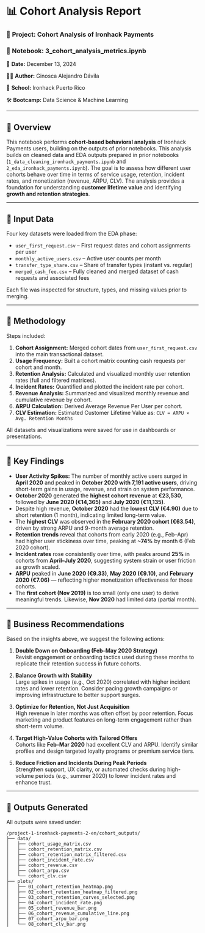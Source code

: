 # 📊 Cohort Analysis Report  

### 📁 **Project:** Cohort Analysis of Ironhack Payments

### 📓 Notebook: 3_cohort_analysis_metrics.ipynb  

📅 **Date:** December 13, 2024

👩‍💻 **Author:** Ginosca Alejandro Dávila 

🏫 **School:** Ironhack Puerto Rico

🛠️ **Bootcamp:** Data Science & Machine Learning

---

## 🧾 Overview

This notebook performs **cohort-based behavioral analysis** of Ironhack Payments users, building on the outputs of prior notebooks. This analysis builds on cleaned data and EDA outputs prepared in prior notebooks (`1_data_cleaning_ironhack_payments.ipynb` and `2_eda_ironhack_payments.ipynb`). The goal is to assess how different user cohorts behave over time in terms of service usage, retention, incident rates, and monetization (revenue, ARPU, CLV). The analysis provides a foundation for understanding **customer lifetime value** and identifying **growth and retention strategies**.

---

## 📁 Input Data

Four key datasets were loaded from the EDA phase:

- `user_first_request.csv` – First request dates and cohort assignments per user  
- `monthly_active_users.csv` – Active user counts per month  
- `transfer_type_share.csv` – Share of transfer types (instant vs. regular)  
- `merged_cash_fee.csv` – Fully cleaned and merged dataset of cash requests and associated fees

Each file was inspected for structure, types, and missing values prior to merging.

---

## 🧪 Methodology

Steps included:

1. **Cohort Assignment:** Merged cohort dates from `user_first_request.csv` into the main transactional dataset.
2. **Usage Frequency:** Built a cohort matrix counting cash requests per cohort and month.
3. **Retention Analysis:** Calculated and visualized monthly user retention rates (full and filtered matrices).
4. **Incident Rates:** Quantified and plotted the incident rate per cohort.
5. **Revenue Analysis:** Summarized and visualized monthly revenue and cumulative revenue by cohort.
6. **ARPU Calculation:** Derived Average Revenue Per User per cohort.
7. **CLV Estimation:** Estimated Customer Lifetime Value as: `CLV = ARPU × Avg. Retention Months`

All datasets and visualizations were saved for use in dashboards or presentations.

---

## 📌 Key Findings
- **User Activity Spikes:** The number of monthly active users surged in **April 2020** and peaked in **October 2020 with 7,191 active users**, driving short-term gains in usage, revenue, and strain on system performance.
- **October 2020** generated the **highest cohort revenue** at **€23,530**, followed by **June 2020 (€14,365)** and **July 2020 (€11,135)**.
- Despite high revenue, **October 2020** had the **lowest CLV (€4.90)** due to short retention (1 month), indicating limited long-term value.
- The **highest CLV** was observed in the **February 2020 cohort (€63.54)**, driven by strong ARPU and 9-month average retention.
- **Retention trends** reveal that cohorts from early 2020 (e.g., Feb–Apr) had higher user stickiness over time, peaking at **~74%** by month 6 (Feb 2020 cohort).
- **Incident rates** rose consistently over time, with peaks around **25%** in cohorts from **April–July 2020**, suggesting system strain or user friction as growth scaled.
- **ARPU** peaked in **June 2020 (€9.33)**, **May 2020 (€9.10)**, and **February 2020 (€7.06)** — reflecting higher monetization effectiveness for those cohorts.
- The **first cohort (Nov 2019)** is too small (only one user) to derive meaningful trends. Likewise, **Nov 2020** had limited data (partial month).

---

## 💼 Business Recommendations

Based on the insights above, we suggest the following actions:

1. **Double Down on Onboarding (Feb–May 2020 Strategy)**  
   Revisit engagement or onboarding tactics used during these months to replicate their retention success in future cohorts.

2. **Balance Growth with Stability**  
   Large spikes in usage (e.g., Oct 2020) correlated with higher incident rates and lower retention. Consider pacing growth campaigns or improving infrastructure to better support surges.

3. **Optimize for Retention, Not Just Acquisition**  
   High revenue in later months was often offset by poor retention. Focus marketing and product features on long-term engagement rather than short-term volume.

4. **Target High-Value Cohorts with Tailored Offers**  
   Cohorts like **Feb–Mar 2020** had excellent CLV and ARPU. Identify similar profiles and design targeted loyalty programs or premium service tiers.

5. **Reduce Friction and Incidents During Peak Periods**  
   Strengthen support, UX clarity, or automated checks during high-volume periods (e.g., summer 2020) to lower incident rates and enhance trust.

---

## 💾 Outputs Generated

All outputs were saved under:

```plaintext
/project-1-ironhack-payments-2-en/cohort_outputs/
├── data/
│   ├── cohort_usage_matrix.csv
│   ├── cohort_retention_matrix.csv
│   ├── cohort_retention_matrix_filtered.csv
│   ├── cohort_incident_rate.csv
│   ├── cohort_revenue.csv
│   ├── cohort_arpu.csv
│   └── cohort_clv.csv
├── plots/
│   ├── 01_cohort_retention_heatmap.png
│   ├── 02_cohort_retention_heatmap_filtered.png
│   ├── 03_cohort_retention_curves_selected.png
│   ├── 04_cohort_incident_rate.png
│   ├── 05_cohort_revenue_bar.png
│   ├── 06_cohort_revenue_cumulative_line.png
│   ├── 07_cohort_arpu_bar.png
│   └── 08_cohort_clv_bar.png
```
